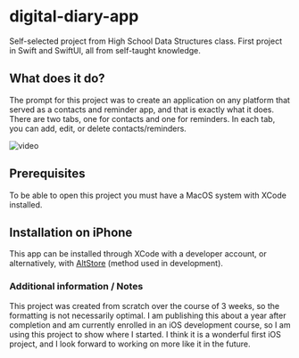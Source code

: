 # digital-diary-app

Self-selected project from High School Data Structures class. First project in Swift and SwiftUI, all from self-taught knowledge.

## What does it do?

The prompt for this project was to create an application on any platform that served as a contacts and reminder app, and that is exactly what it does. There are two tabs, one for contacts and one for reminders. In each tab, you can add, edit, or delete contacts/reminders.

![video](digital-diary-demo.gif)

## Prerequisites

To be able to open this project you must have a MacOS system with XCode installed. 

## Installation on iPhone

This app can be installed through XCode with a developer account, or alternatively, with [AltStore](https://altstore.io/) (method used in development).

### Additional information / Notes

This project was created from scratch over the course of 3 weeks, so the formatting is not necessarily optimal. I am publishing this about a year after completion and am currently enrolled in an iOS development course, so I am using this project to show where I started. I think it is a wonderful first iOS project, and I look forward to working on more like it in the future. 
